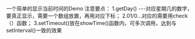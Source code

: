一个简单的显示当前时间的Demo
注意要点：
  1.getDay()  ---对应星期几的数字，要真正显示，需要一个数组放置，再用对应下标；
  2.01/0...对应的需要用check（）函数；
  3.setTimeout()放在showTime()函数内，可多次调用，达到与setInterval()一致的效果
